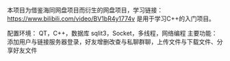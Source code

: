 本项目为借鉴海同网盘项目而衍生的网盘项目，学习链接：https://www.bilibili.com/video/BV1bR4y1774v
是用于学习C++的入门项目。

配置环境：
QT，C++，数据库 sqlit3，Socket，多线程，网络编程
主要功能：
添加用户与链接服务器登录，好友增删改查与私聊群聊，上传文件与下载文件、分享好友文件
